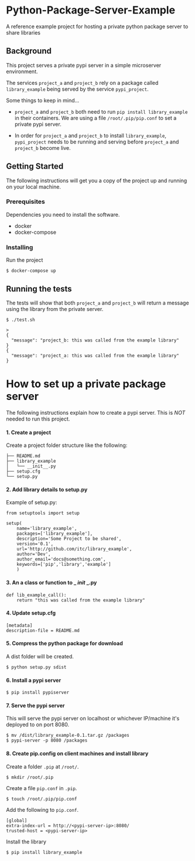 # Python-Package-Server-Example
A reference example project for hosting a private python package server to share libraries

## Background

This project serves a private pypi server in a simple microserver environment. 

The services `project_a` and `project_b` rely on a package called `library_example` being served by the service `pypi_project`.

Some things to keep in mind...

* `project_a` and `project_b` both need to run `pip install library_example` in their containers. We are using a file `/root/.pip/pip.conf` to set a private pypi server.

* In order for `project_a` and `project_b` to install `library_example`, `pypi_project` needs to be running and serving before `project_a` and `project_b` become live.


## Getting Started

The following instructions will get you a copy of the project up and running on your local machine.

### Prerequisites

Dependencies you need to install the software.

* docker
* docker-compose


### Installing

Run the project

```
$ docker-compose up
```

## Running the tests

The tests will show that both `project_a` and `project_b` will return a message using the library from the private server.

```
$ ./test.sh

>
{
  "message": "project_b: this was called from the example library"
}
{
  "message": "project_a: this was called from the example library"
}
```

# How to set up a private package server
The following instructions explain how to create a pypi server. This is *NOT* needed to run this project.

#### 1. Create a project

Create a project folder structure like the following:

```
├── README.md
├── library_example
│   └── __init__.py
├── setup.cfg
└── setup.py
```

#### 2. Add library details to setup.py
Example of setup.py:

```
from setuptools import setup

setup(
    name='library_example',
    packages=['library_example'],
    description='Some Project to be shared',
    version='0.1',
    url='http://github.com/itc/library_example',
    author='Dev',
    author_email='docs@something.com',
    keywords=['pip','library','example']
    )
```

#### 3. An a class or function to _ _init_ _.py

```
def lib_example_call():
    return "this was called from the example library"
```

#### 4. Update setup.cfg
```
[metadata]
description-file = README.md
```

#### 5. Compress the python package for download

A dist folder will be created.

```
$ python setup.py sdist
```

#### 6. Install a pypi server

```
$ pip install pypiserver
```

#### 7. Serve the pypi server

This will serve the pypi server on localhost or whichever IP/machine it's deployed to on port 8080.
```
$ mv /dist/library_example-0.1.tar.gz /packages
$ pypi-server -p 8080 /packages
```

#### 8. Create pip.config on client machines and install library

Create a folder `.pip` at `/root/`.
```
$ mkdir /root/.pip
```

Create a file `pip.conf` in `.pip`.
```
$ touch /root/.pip/pip.conf
```

Add the following to `pip.conf`.
```
[global]
extra-index-url = http://<pypi-server-ip>:8080/
trusted-host = <pypi-server-ip>
```

Install the library
```
$ pip install library_example
```
